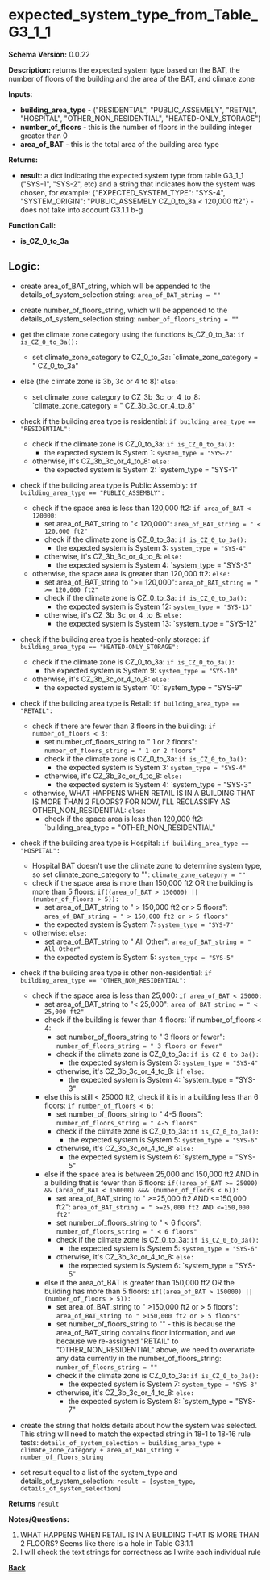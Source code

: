# expected_system_type_from_Table_G3_1_1
**Schema Version:** 0.0.22  

**Description:** returns the expected system type based on the BAT, the number of floors of the building and the area of the BAT, and climate zone

**Inputs:**
- **building_area_type** - ("RESIDENTIAL", "PUBLIC_ASSEMBLY", "RETAIL", "HOSPITAL", "OTHER_NON_RESIDENTIAL", "HEATED-ONLY_STORAGE")
- **number_of_floors** - this is the number of floors in the building integer greater than 0
- **area_of_BAT** - this is the total area of the building area type

**Returns:**  
- **result**: a dict indicating the expected system type from table G3_1_1 ("SYS-1", "SYS-2", etc) and a string that indicates how the system was chosen, for example: {"EXPECTED_SYSTEM_TYPE": "SYS-4", "SYSTEM_ORIGIN": "PUBLIC_ASSEMBLY CZ_0_to_3a < 120,000 ft2"} - does not take into account G3.1.1 b-g
 
**Function Call:**
- **is_CZ_0_to_3a**

## Logic:
- create area_of_BAT_string, which will be appended to the details_of_system_selection string: `area_of_BAT_string = ""`
- create number_of_floors_string, which will be appended to the details_of_system_selection string: `number_of_floors_string = ""`

- get the climate zone category using the functions is_CZ_0_to_3a: `if is_CZ_0_to_3a():`
	- set climate_zone_category to CZ_0_to_3a: `climate_zone_category = " CZ_0_to_3a"

- else (the climate zone is 3b, 3c or 4 to 8): `else:`
	- set climate_zone_category to CZ_3b_3c_or_4_to_8: `climate_zone_category = " CZ_3b_3c_or_4_to_8"

- check if the building area type is residential: `if building_area_type == "RESIDENTIAL":`
	- check if the climate zone is CZ_0_to_3a: `if is_CZ_0_to_3a():`
		- the expected system is System 1: `system_type = "SYS-2"`
	- otherwise, it's  CZ_3b_3c_or_4_to_8: `else:`
		- the expected system is System 2: `system_type = "SYS-1"


- check if the building area type is Public Assembly: `if building_area_type == "PUBLIC_ASSEMBLY":`
	- check if the space area is less than 120,000 ft2: `if area_of_BAT < 120000:`
		- set area_of_BAT_string to "< 120,000": `area_of_BAT_string = " < 120,000 ft2"`
		- check if the climate zone is CZ_0_to_3a: `if is_CZ_0_to_3a():`
			- the expected system is System 3: `system_type = "SYS-4"`
		- otherwise, it's CZ_3b_3c_or_4_to_8: `else:`
			- the expected system is System 4: `system_type = "SYS-3"
	- otherwise, the space area is greater than 120,000 ft2: `else:`
		- set area_of_BAT_string to ">= 120,000": `area_of_BAT_string = " >= 120,000 ft2"`
		- check if the climate zone is CZ_0_to_3a: `if is_CZ_0_to_3a():`
			- the expected system is System 12: `system_type = "SYS-13"`
		- otherwise, it's CZ_3b_3c_or_4_to_8: `else:`
			- the expected system is System 13: `system_type = "SYS-12"


- check if the building area type is heated-only storage: `if building_area_type == "HEATED-ONLY_STORAGE":`
	- check if the climate zone is CZ_0_to_3a: `if is_CZ_0_to_3a():`
		- the expected system is System 9: `system_type = "SYS-10"`
	- otherwise, it's CZ_3b_3c_or_4_to_8: `else:`
		- the expected system is System 10: `system_type = "SYS-9"


- check if the building area type is Retail: `if building_area_type == "RETAIL":`
	- check if there are fewer than 3 floors in the building: `if number_of_floors < 3:`
		- set number_of_floors_string to " 1 or 2 floors": `number_of_floors_string = " 1 or 2 floors"`
		- check if the climate zone is CZ_0_to_3a: `if is_CZ_0_to_3a():`
			- the expected system is System 3: `system_type = "SYS-4"`
		- otherwise, it's CZ_3b_3c_or_4_to_8: `else:`
			- the expected system is System 4: `system_type = "SYS-3"
	- otherwise, WHAT HAPPENS WHEN RETAIL IS IN A BUILDING THAT IS MORE THAN 2 FLOORS?  FOR NOW, I'LL RECLASSIFY AS OTHER_NON_RESIDENTIAL: `else:`
		- check if the space area is less than 120,000 ft2: `building_area_type = "OTHER_NON_RESIDENTIAL"


- check if the building area type is Hospital: `if building_area_type == "HOSPITAL":`
	- Hospital BAT doesn't use the climate zone to determine system type, so set climate_zone_category to "": `climate_zone_category = ""`
	- check if the space area is more than 150,000 ft2 OR the building is more than 5 floors: `if((area_of_BAT > 150000) || (number_of_floors > 5)):`
		- set area_of_BAT_string to " > 150,000 ft2 or > 5 floors": `area_of_BAT_string = " > 150,000 ft2 or > 5 floors"`
		- the expected system is System 7: `system_type = "SYS-7"`
	- otherwise: `else:`
		- set area_of_BAT_string to " All Other": `area_of_BAT_string = " All Other"`
		- the expected system is System 5: `system_type = "SYS-5"`


- check if the building area type is other non-residential: `if building_area_type == "OTHER_NON_RESIDENTIAL":`
	- check if the space area is less than 25,000: `if area_of_BAT < 25000:`
		- set area_of_BAT_string to "< 25,000": `area_of_BAT_string = " < 25,000 ft2"`
		- check if the building is fewer than 4 floors: `if number_of_floors < 4:
			- set number_of_floors_string to " 3 floors or fewer": `number_of_floors_string = " 3 floors or fewer"`
			- check if the climate zone is CZ_0_to_3a: `if is_CZ_0_to_3a():`
				- the expected system is System 3: `system_type = "SYS-4"`
			- otherwise, it's CZ_3b_3c_or_4_to_8: `if else:`
				- the expected system is System 4: `system_type = "SYS-3"
		- else this is still < 25000 ft2, check if it is in a building less than 6 floors: `if number_of_floors < 6:`
			- set number_of_floors_string to " 4-5 floors": `number_of_floors_string = " 4-5 floors"`
			- check if the climate zone is CZ_0_to_3a: `if is_CZ_0_to_3a():`
				- the expected system is System 5: `system_type = "SYS-6"`
			- otherwise, it's CZ_3b_3c_or_4_to_8: `else:`
				- the expected system is System 6: `system_type = "SYS-5"
		- else if the space area is between 25,000 and 150,000 ft2 AND in a building that is fewer than 6 floors: `if((area_of_BAT >= 25000) && (area_of_BAT < 150000) &&& (number_of_floors < 6)):`
			- set area_of_BAT_string to " >=25,000 ft2 AND <=150,000 ft2": `area_of_BAT_string = " >=25,000 ft2 AND <=150,000 ft2"`
			- set number_of_floors_string to " < 6 floors": `number_of_floors_string = " < 6 floors"`
			- check if the climate zone is CZ_0_to_3a: `if is_CZ_0_to_3a():`
				- the expected system is System 5: `system_type = "SYS-6"`
			- otherwise, it's CZ_3b_3c_or_4_to_8: `else:`
				- the expected system is System 6: `system_type = "SYS-5"
		- else if the area_of_BAT is greater than 150,000 ft2 OR the building has more than 5 floors: `if((area_of_BAT > 150000) || (number_of_floors > 5)):`
			- set area_of_BAT_string to " >150,000 ft2 or > 5 floors": `area_of_BAT_string to " >150,000 ft2 or > 5 floors"`
			- set number_of_floors_string to "" - this is because the area_of_BAT_string contains floor information, and we because we re-assigned "RETAIL" to "OTHER_NON_RESIDENTIAL" above, we need to overwriate any data currently in the number_of_floors_string: `number_of_floors_string = ""`
			- check if the climate zone is CZ_0_to_3a: `if is_CZ_0_to_3a():`
				- the expected system is System 7: `system_type = "SYS-8"`
			- otherwise, it's CZ_3b_3c_or_4_to_8: `else:`
				- the expected system is System 8: `system_type = "SYS-7"

- create the string that holds details about how the system was selected.  This string will need to match the expected string in 18-1 to 18-16 rule tests: `details_of_system_selection = building_area_type + climate_zone_category + area_of_BAT_string + number_of_floors_string`
- set result equal to a list of the system_type and details_of_system_selection: `result = [system_type, details_of_system_selection]`

**Returns** `result`


**Notes/Questions:**  
1. WHAT HAPPENS WHEN RETAIL IS IN A BUILDING THAT IS MORE THAN 2 FLOORS?  Seems like there is a hole in Table G3.1.1
2. I will check the text strings for correctness as I write each individual rule

**[Back](../_toc.md)**

